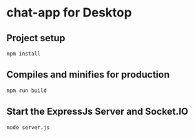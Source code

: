 # chat-app for Desktop

## Project setup
```
npm install
```

## Compiles and minifies for production
```
npm run build
```

## Start the ExpressJs Server and Socket.IO
```
node server.js
```
